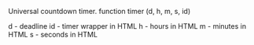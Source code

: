 Universal countdown timer.
function timer (d, h, m, s, id)

d - deadline
id - timer wrapper in HTML
h - hours in HTML
m - minutes in HTML
s - seconds in HTML
